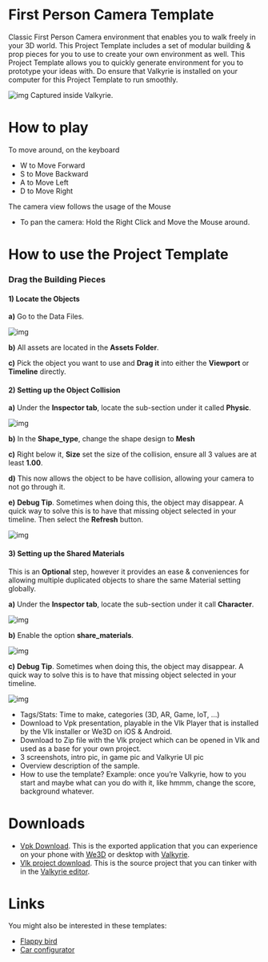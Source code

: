 # First Person Camera Template

Classic First Person Camera environment that enables you to walk freely in your 3D world. This Project Template includes a set of modular building & prop pieces for you to use to create your own environment as well. 
This Project Template allows you to quickly generate environment for you to prototype your ideas with. 
Do ensure that Valkyrie is installed on your computer for this Project Template to run smoothly. 

![img](https://cdn2.talansoft.com/ftp/img/first_person_camera/01_ingame_03.png)
Captured inside Valkyrie. 

# How to play

To move around, on the keyboard
- W to Move Forward
- S to Move Backward
- A to Move Left
- D to Move Right

The camera view follows the usage of the Mouse
- To pan the camera: Hold the Right Click and Move the Mouse around.


# How to use the Project Template

### Drag the Building Pieces 

#### 1) Locate the Objects 
**a)** Go to the Data Files.
 
![img](https://cdn2.talansoft.com/ftp/img/first_person_camera/02_datalogo.PNG)
 
**b)** All assets are located in the **Assets Folder**.
 
**c)** Pick the object you want to use and **Drag it** into either the **Viewport** or **Timeline** directly.


#### 2) Setting up the Object Collision
**a)** Under the **Inspector tab**, locate the sub-section under it called **Physic**. 

![img](https://cdn2.talansoft.com/ftp/img/first_person_camera/03_physic_tab.PNG)

**b)** In the **Shape_type**, change the shape design to **Mesh**

**c)** Right below it, **Size** set the size of the collision, ensure all 3 values are at least **1.00**. 

**d)** This now allows the object to be have collision, allowing your camera to not go through it.

**e)** **Debug Tip**. Sometimes when doing this, the object may disappear. A quick way to solve this is to have that missing object selected in your timeline. Then select the **Refresh** button.  

![img](https://cdn2.talansoft.com/ftp/img/first_person_camera/04_refresh.PNG)

#### 3) Setting up the Shared Materials
This is an **Optional** step, however it provides an ease & conveniences for allowing multiple duplicated objects to share the same Material setting globally. 

**a)** Under the **Inspector tab**, locate the sub-section under it call **Character**. 

![img](https://cdn2.talansoft.com/ftp/img/first_person_camera/05_character_tab.PNG)

**b)** Enable the option **share_materials**. 

![img](https://cdn2.talansoft.com/ftp/img/first_person_camera/06_shared_material.PNG) 

**c)** **Debug Tip**. Sometimes when doing this, the object may disappear. A quick way to solve this is to have that missing object selected in your timeline. 

![img](https://cdn2.talansoft.com/ftp/img/first_person_camera/04_refresh.PNG)


* Tags/Stats: Time to make, categories (3D, AR, Game, IoT, ...)
* Download to Vpk presentation, playable in the Vlk Player that is installed by the Vlk installer or We3D on iOS & Android.
* Download to Zip file with the Vlk project which can be opened in Vlk and used as a base for your own project.
* 3 screenshots, intro pic, in game pic and Valkyrie UI pic
* Overview description of the sample.
* How to use the template? Example: once you’re Valkyrie, how to you start and maybe what can you do with it, like hmmm, change the score, background whatever.

















# Downloads

- [Vpk Download](https://cdn2.talansoft.com/ftp/samples/FPS-Sample.vpk). This is the exported application that you can experience on your phone with [We3D](/vlk/downloads#we3d) or desktop with [Valkyrie](/vlk/downloads#vlk).
- [Vlk project download](https://cdn2.talansoft.com/ftp/samples/FPS-Sample.zip). This is the source project that you can tinker with in the [Valkyrie editor](/vlk/downloads#vlk).

# Links

You might also be interested in these templates:
- [Flappy bird](./flappy-bird)
- [Car configurator](./Car-Configurator)
